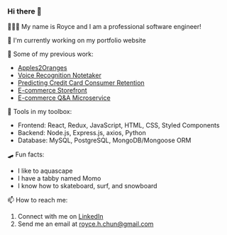 ### Hi there 👋

 🧑🏻‍💻 My name is Royce and I am a professional software engineer!
 
 🔭 I'm currently working on my portfolio website 
 
 🌱 Some of my previous work:
 - [Apples2Oranges](https://github.com/ph-castle/apples2oranges)
 - [Voice Recognition Notetaker](https://github.com/rochun/speech-to-text)
 - [Predicting Credit Card Consumer Retention](https://github.com/rochun/credit-card-retention-prediction)
 - [E-commerce Storefront](https://github.com/SpaceDesigns/Atelier)
 - [E-commerce Q&A Microservice](https://github.com/Adventure-Org/questions)

 🧰 Tools in my toolbox:
 - Frontend: React, Redux, JavaScript, HTML, CSS, Styled Components
 - Backend: Node.js, Express.js, axios, Python
 - Database: MySQL, PostgreSQL, MongoDB/Mongoose ORM
 
 🛹 Fun facts: 
 - I like to aquascape
 - I have a tabby named Momo 
 - I know how to skateboard, surf, and snowboard
 
 📫 How to reach me:
  1. Connect with me on [LinkedIn](https://www.linkedin.com/in/royce-chun/)
  2. Send me an email at royce.h.chun@gmail.com
